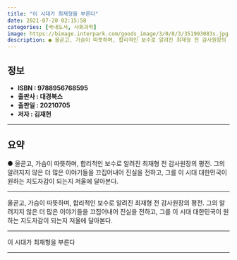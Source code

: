 ```yaml
---
title: "이 시대가 최재형을 부른다"
date: 2021-07-20 02:15:58
categories: [국내도서, 사회과학]
image: https://bimage.interpark.com/goods_image/3/0/8/3/351993083s.jpg
description: ● 올곧고, 가슴이 따뜻하며, 합리적인 보수로 알려진 최재형 전 감사원장의 평전. 그의 알려지지 않은 더 많은 이야기들을 끄집어내어 진실을 전하고, 그를 이 시대 대한민국이 원하는 지도자감이 되는지 저울에 달아본다.
---
```


## **정보**

- **ISBN : 9788956768595**
- **출판사 : 대경북스**
- **출판일 : 20210705**
- **저자 : 김재헌**

------



## **요약**

●  올곧고, 가슴이 따뜻하며, 합리적인 보수로 알려진 최재형 전 감사원장의 평전. 그의 알려지지 않은 더 많은 이야기들을 끄집어내어 진실을 전하고, 그를 이 시대 대한민국이 원하는 지도자감이 되는지 저울에 달아본다.

------

올곧고, 가슴이 따뜻하며, 합리적인 보수로 알려진 최재형 전 감사원장의 평전. 그의 알려지지 않은 더 많은 이야기들을 끄집어내어 진실을 전하고, 그를 이 시대 대한민국이 원하는 지도자감이 되는지 저울에 달아본다.

------


이 시대가 최재형을 부른다 

------


